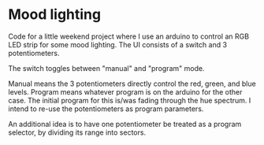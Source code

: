 # Mood lighting

Code for a little weekend project where I use an arduino to control an RGB LED strip for some mood lighting. The UI consists of a switch and 3 potentiometers.

The switch toggles between "manual" and "program" mode.

Manual means the 3 potentiometers directly control the red, green, and blue levels. Program means whatever program is on the arduino for the other case. The initial program for this is/was fading through the hue spectrum. I intend to re-use the potentiometers as program parameters.

An additional idea is to have one potentiometer be treated as a program selector, by dividing its range into sectors.
